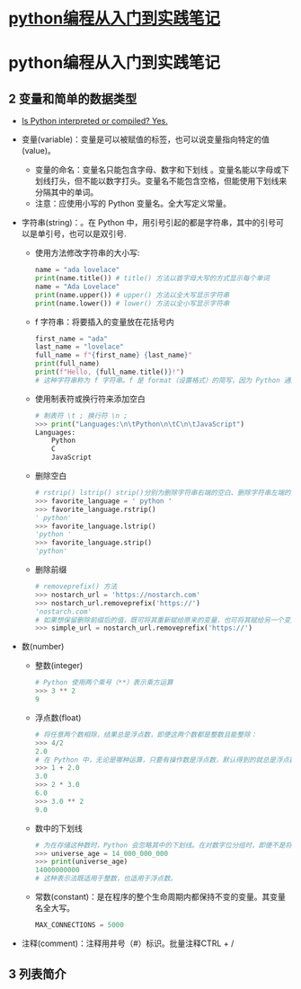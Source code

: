 # [python编程从入门到实践笔记](https://github.com/hadleysu/gitblog/issues/4)

# python编程从入门到实践笔记

## 2 变量和简单的数据类型

* [Is Python interpreted or compiled? Yes.](https://nedbatchelder.com/blog/201803/is_python_interpreted_or_compiled_yes.html)

* 变量(variable)：变量是可以被赋值的标签，也可以说变量指向特定的值(value)。
  * 变量的命名：变量名只能包含字⺟、数字和下划线 。变量名能以字⺟或下划线打头，但不能以数字打头。变量名不能包含空格，但能使⽤下划线来分隔其中的单词。
  * 注意：应使⽤⼩写的 Python 变量名。全大写定义常量。
* 字符串(string)：。在 Python 中，⽤引号引起的都是字符串，其中的引号可以是单引号，也可以是双引号.
  * 使⽤⽅法修改字符串的⼤⼩写:
  
    ```python
    name = "ada lovelace"
    print(name.title()) # title() ⽅法以⾸字⺟⼤写的⽅式显⽰每个单词
    name = "Ada Lovelace"
    print(name.upper()) # upper() 方法以全大写显示字符串
    print(name.lower()) # lower() 方法以全小写显示字符串
    ```

  * f 字符串：将要插⼊的变量放在花括号内
  
    ```python
    first_name = "ada"
    last_name = "lovelace"
    full_name = f"{first_name} {last_name}"
    print(full_name)
    print(f"Hello, {full_name.title()}!")
    # 这种字符串称为 f 字符串。f 是 format（设置格式）的简写，因为 Python 通过把花括号内的变量替换为其值来设置字符串的格式。
    ```

  * 使⽤制表符或换⾏符来添加空⽩
  
    ```python
    # 制表符 \t ; 换行符 \n ;
    >>> print("Languages:\n\tPython\n\tC\n\tJavaScript")
    Languages:
        Python
        C
        JavaScript
    ```

  * 删除空⽩
  
    ```python
    # rstrip() lstrip() strip()分别为删除字符串右端的空⽩、删除字符串左端的空⽩、同时删除字符串两端的空⽩
    >>> favorite_language = ' python '
    >>> favorite_language.rstrip()
    ' python'
    >>> favorite_language.lstrip()
    'python '
    >>> favorite_language.strip()
    'python'
    ```

  * 删除前缀
  
    ```python
    # removeprefix() ⽅法
    >>> nostarch_url = 'https://nostarch.com'
    >>> nostarch_url.removeprefix('https://')
    'nostarch.com'
    # 如果想保留删除前缀后的值，既可将其重新赋给原来的变量，也可将其赋给另⼀个变量
    >>> simple_url = nostarch_url.removeprefix('https://')
    ```

* 数(number)
  * 整数(integer)
  
    ```python
    # Python 使⽤两个乘号（**）表⽰乘⽅运算
    >>> 3 ** 2
    9
    ```

  * 浮点数(float)
  
    ```python
    # 将任意两个数相除，结果总是浮点数，即便这两个数都是整数且能整除：
    >>> 4/2
    2.0
    # 在 Python 中，⽆论是哪种运算，只要有操作数是浮点数，默认得到的就总是浮点数，即便结果原本为整数。
    >>> 1 + 2.0
    3.0
    >>> 2 * 3.0
    6.0
    >>> 3.0 ** 2
    9.0
    ``` 

  * 数中的下划线
  
    ```python
    # 为在存储这种数时，Python 会忽略其中的下划线。在对数字位分组时，即便不是将每三位分成⼀组，也不会影响最终的值。
    >>> universe_age = 14_000_000_000
    >>> print(universe_age)
    14000000000
    # 这种表⽰法既适⽤于整数，也适⽤于浮点数。
    ```

  * 常数(constant)：是在程序的整个⽣命周期内都保持不变的变量。其变量名全⼤写。

    ```python
    MAX_CONNECTIONS = 5000
    ```

* 注释(comment)：注释⽤井号（#）标识。批量注释CTRL + /
  
## 3 列表简介



